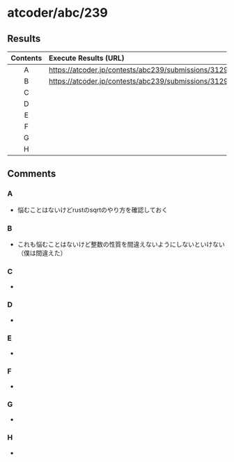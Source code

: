 # atcoder/abc/239

## Results
| Contents | Execute Results (URL) |
| :-: | :-- |
| A | https://atcoder.jp/contests/abc239/submissions/31299280 |
| B | https://atcoder.jp/contests/abc239/submissions/31299518 |
| C | |
| D | |
| E | |
| F | |
| G | |
| H | |


## Comments
### A
- 悩むことはないけどrustのsqrtのやり方を確認しておく

### B
- これも悩むことはないけど整数の性質を間違えないようにしないといけない（僕は間違えた）

### C
- 

### D
- 

### E
- 

### F
- 

### G
- 

### H
- 


